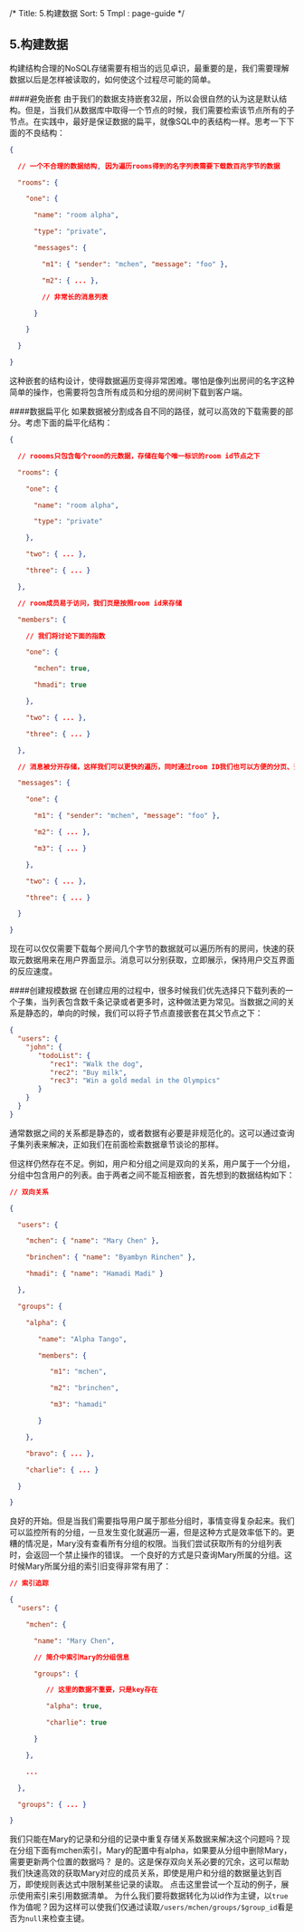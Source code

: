 /*
Title: 5.构建数据
Sort: 5
Tmpl : page-guide
*/

## 5.构建数据
构建结构合理的NoSQL存储需要有相当的远见卓识，最重要的是，我们需要理解数据以后是怎样被读取的，如何使这个过程尽可能的简单。

####避免嵌套
由于我们的数据支持嵌套32层，所以会很自然的认为这是默认结构。但是，当我们从数据库中取得一个节点的时候，我们需要检索该节点所有的子节点。在实践中，最好是保证数据的扁平，就像SQL中的表结构一样。思考一下下面的不良结构：
``` json
{

  // 一个不合理的数据结构, 因为遍历rooms得到的名字列表需要下载数百兆字节的数据

  "rooms": {

    "one": {

      "name": "room alpha",

      "type": "private",

      "messages": {

        "m1": { "sender": "mchen", "message": "foo" },

        "m2": { ... },

        // 非常长的消息列表

      }

    }

  }

}

```

这种嵌套的结构设计，使得数据遍历变得非常困难。哪怕是像列出房间的名字这种简单的操作，也需要将包含所有成员和分组的房间树下载到客户端。

####数据扁平化
如果数据被分割成各自不同的路径，就可以高效的下载需要的部分。考虑下面的扁平化结构：
```json
{

  // roooms只包含每个room的元数据，存储在每个唯一标识的room id节点之下

  "rooms": {

    "one": {

      "name": "room alpha",

      "type": "private"

    },

    "two": { ... },

    "three": { ... }

  },

  // room成员易于访问，我们页是按照room id来存储

  "members": {

    // 我们将讨论下面的指数

    "one": {

      "mchen": true,

      "hmadi": true

    },

    "two": { ... },

    "three": { ... }

  },

  // 消息被分开存储，这样我们可以更快的遍历，同时通过room ID我们也可以方便的分页、查询和组织

  "messages": {

    "one": {

      "m1": { "sender": "mchen", "message": "foo" },

      "m2": { ... },

      "m3": { ... }

    },

    "two": { ... },

    "three": { ... }

  }

}

```
现在可以仅仅需要下载每个房间几个字节的数据就可以遍历所有的房间，快速的获取元数据用来在用户界面显示。消息可以分别获取，立即展示，保持用户交互界面的反应速度。

####创建规模数据
在创建应用的过程中，很多时候我们优先选择只下载列表的一个子集，当列表包含数千条记录或者更多时，这种做法更为常见。当数据之间的关系是静态的，单向的时候，我们可以将子节点直接嵌套在其父节点之下：
``` json
{
  "users": {
    "john": {
       "todoList": {
          "rec1": "Walk the dog",
          "rec2": "Buy milk",
          "rec3": "Win a gold medal in the Olympics"
       }
    }
  }
}
```
通常数据之间的关系都是静态的，或者数据有必要是非规范化的。这可以通过查询子集列表来解决，正如我们在前面检索数据章节谈论的那样。

但这样仍然存在不足。例如，用户和分组之间是双向的关系，用户属于一个分组，分组中包含用户的列表。由于两者之间不能互相嵌套，首先想到的数据结构如下：
``` json
// 双向关系

{

  "users": {

    "mchen": { "name": "Mary Chen" },

    "brinchen": { "name": "Byambyn Rinchen" },

    "hmadi": { "name": "Hamadi Madi" }

  },

  "groups": {

    "alpha": {

       "name": "Alpha Tango",

       "members": {

          "m1": "mchen",

          "m2": "brinchen",

          "m3": "hamadi"

       }

    },

    "bravo": { ... },

    "charlie": { ... }

  }

}

```
良好的开始。但是当我们需要指导用户属于那些分组时，事情变得复杂起来。我们可以监控所有的分组，一旦发生变化就遍历一遍，但是这种方式是效率低下的。更糟的情况是，Mary没有查看所有分组的权限。当我们尝试获取所有的分组列表时，会返回一个禁止操作的错误。
一个良好的方式是只查询Mary所属的分组。这时候Mary所属分组的索引旧变得非常有用了：
``` json
// 索引追踪

{
  "users": {

    "mchen": {

      "name": "Mary Chen",

      // 简介中索引Mary的分组信息

      "groups": {

         // 这里的数据不重要，只是key存在

         "alpha": true,

         "charlie": true

      }

    },

    ...

  },

  "groups": { ... }

}

```
我们只能在Mary的记录和分组的记录中重复存储关系数据来解决这个问题吗？现在分组下面有mchen索引，Mary的配置中有alpha，如果要从分组中删除Mary，需要更新两个位置的数据吗？
是的。这是保存双向关系必要的冗余，这可以帮助我们快速高效的获取Mary对应的成员关系，即使是用户和分组的数据量达到百万，即使规则表达式中限制某些记录的读取。
点击这里尝试一个互动的例子，展示使用索引来引用数据清单。
为什么我们要将数据转化为以id作为主键，以`true`作为值呢？因为这样可以使我们仅通过读取`/users/mchen/groups/$group_id`看是否为`null`来检查主键。

